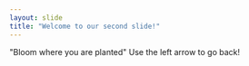 ```yaml
---
layout: slide
title: "Welcome to our second slide!"
---
```

"Bloom where you are planted"
Use the left arrow to go back!
